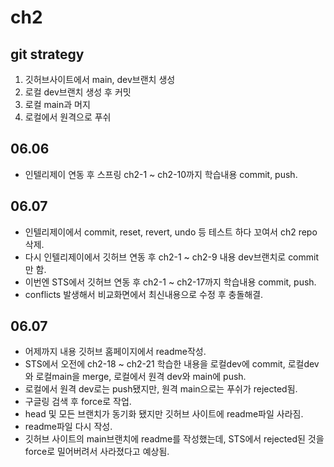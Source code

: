 # ch2
## git strategy
1. 깃허브사이트에서 main, dev브랜치 생성
2. 로컬 dev브랜치 생성 후 커밋
3. 로컬 main과 머지
4. 로컬에서 원격으로 푸쉬

## 06.06
- 인텔리제이 연동 후 스프링 ch2-1 ~ ch2-10까지 학습내용 commit, push.

## 06.07
- 인텔리제이에서 commit, reset, revert, undo 등 테스트 하다 꼬여서 ch2 repo 삭제.
- 다시 인텔리제이에서 깃허브 연동 후 ch2-1 ~ ch2-9 내용 dev브랜치로 commit만 함.
- 이번엔 STS에서 깃허브 연동 후 ch2-1 ~ ch2-17까지 학습내용 commit, push.
- conflicts 발생해서 비교화면에서 최신내용으로 수정 후 충돌해결.

## 06.07
- 어제까지 내용 깃허브 홈페이지에서 readme작성.
- STS에서 오전에 ch2-18 ~ ch2-21 학습한 내용을 로컬dev에 commit, 로컬dev와 로컬main을 merge, 로컬에서 원격 dev와 main에 push.
- 로컬에서 원격 dev로는 push됐지만, 원격 main으로는 푸쉬가 rejected됨.
- 구글링 검색 후 force로 작업. 
- head 및 모든 브랜치가 동기화 됐지만 깃허브 사이트에 readme파일 사라짐.
- readme파일 다시 작성.
- 깃허브 사이트의 main브랜치에 readme를 작성했는데, STS에서 rejected된 것을 force로 밀어버려서 사라졌다고 예상됨. 
